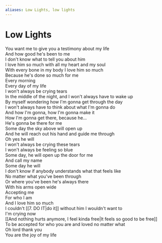 ```yaml
---
aliases: Low Lights, low lights
---
```


# Low Lights

You want me to give you a testimony about my life  
And how good he's been to me  
I don't know what to tell you about him  
I love him so much with all my heart and my soul  
With every bone in my body I love him so much  
Because he's done so much for me  
Every morning  
Every day of my life  
I won't always be crying tears  
In the middle of the night, and I won't always have to wake up  
By myself wondering how I'm gonna get through the day  
I won't always have to think about what I'm gonna do  
And how I'm gonna, how I'm gonna make it  
How I'm gonna get there, because he…  
He's gonna be there for me  
Some day the sky above will open up  
And he will reach out his hand and guide me through  
Oh yes he will  
I won't always be crying these tears  
I won't always be feeling so blue  
Some day, he will open up the door for me  
And call my name  
Some day he will  
I don't know if anybody understands what that feels like  
No matter what you've been through  
Or where you've been he's always there  
With his arms open wide  
Accepting me  
For who I am  
And I love him so much  
I couldn't [[7. DO IT|do it]] without him I wouldn't want to  
I'm crying now  
[[And nothing hurts anymore, I feel kinda free|It feels so good to be free]]
To be accepted for who you are and loved no matter what  
Oh lord thank you  
You are the joy of my life
